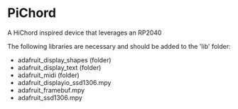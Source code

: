 # PiChord
A HiChord inspired device that leverages an RP2040


The following libraries are necessary and should be added to the 'lib' folder:
- adafruit_display_shapes (folder)
- adafruit_display_text (folder)
- adafruit_midi (folder)
- adafruit_displayio_ssd1306.mpy
- adafruit_framebuf.mpy
- adafruit_ssd1306.mpy
